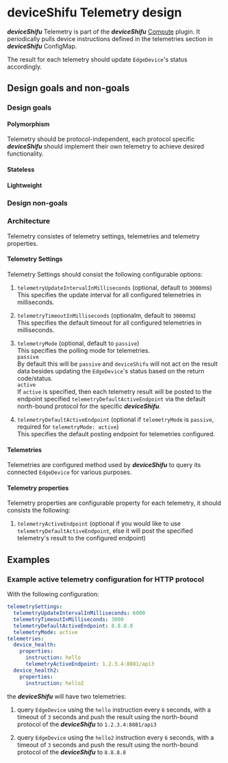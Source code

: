 # deviceShifu Telemetry design

***deviceShifu*** Telemetry is part of the ***deviceShifu*** [Compute](docs/design/design-deviceShifu.md#compute) plugin. It periodically pulls device instructions defined in the telemetries section in ***deviceShifu*** ConfigMap.

The result for each telemetry should update `EdgeDevice`'s status accordingly.

## Design goals and non-goals

### Design goals

#### Polymorphism

Telemetry should be protocol-independent, each protocol specific ***deviceShifu*** should implement their own telemetry to achieve desired functionality.

#### Stateless

#### Lightweight

### Design non-goals

### Architecture

Telemetry consistes of telemetry settings, telemetries and telemetry properties.

#### Telemetry Settings

Telemetry Settings should consist the following configurable options:

1. `telemetryUpdateIntervalInMilliseconds` (optional, default to `3000`ms)  
  This specifies the update interval for all configured telemetries in milliseconds.

2. `telemetryTimeoutInMilliseconds` (optionalm, default to `3000`ms)  
  This specifies the default timeout for all configured telemetries in milliseconds.

3. `telemetryMode` (optional, default to `passive`)  
  This specifies the polling mode for telemetries.  
  `passive`  
  By default this will be `passive` and `deviceShifu` will not act on the result data besides updating the `EdgeDevice`'s status based on the return code/status.  
  `active`  
  If `active` is specified, then each telemetry result will be posted to the endpoint specified `telemetryDefaultActiveEndpoint` via the default north-bound protocol for the specific ***deviceShifu***.

4. `telemetryDefaultActiveEndpoint` (optional if `telemetryMode` is `passive`, required for `telemetryMode: active`)  
  This specifies the default posting endpoint for telemetries configured.

#### Telemetries

Telemetries are configured method used by ***deviceShifu*** to query its connected `EdgeDevice` for various purposes.

#### Telemetry properties

Telemetry properties are configurable property for each telemetry, it should consists the following:

1. `telemetryActiveEndpoint` (optional if you would like to use `telemetryDefaultActiveEndpoint`, else it will post the specified telemetry's result to the configured endpoint)  

## Examples

### Example active telemetry configuration for HTTP protocol

With the following configuration:

```yaml
telemetrySettings:
  telemetryUpdateIntervalInMilliseconds: 6000
  telemetryTimeoutInMilliseconds: 3000
  telemetryDefaultActiveEndpoint: 8.8.8.8
  telemetryMode: active
telemetries:
  device_health:
    properties:
      instruction: hello
      telemetryActiveEndpoint: 1.2.3.4:8081/api3
  device_health2:
    properties:
      instruction: hello2
```

the ***deviceShifu*** will have two telemetries:

1. query `EdgeDevice` using the `hello` instruction every `6` seconds, with a timeout of `3` seconds and push the result using the north-bound protocol of the ***deviceShifu*** to `1.2.3.4:8081/api3`

2. query `EdgeDevice` using the `hello2` instruction every `6` seconds, with a timeout of `3` seconds and push the result using the north-bound protocol of the ***deviceShifu*** to `8.8.8.8`
